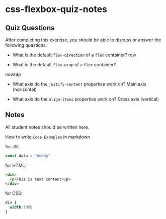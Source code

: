 # css-flexbox-quiz-notes

## Quiz Questions

After completing this exercise, you should be able to discuss or answer the following questions:

- What is the default `flex-direction` of a `flex` container?
row

- What is the default `flex-wrap` of a `flex` container?

nowrap
- What axis do the `justify-content` properties work on?
Main axis (horizontal)

- What axis do the `align-items` properties work on?
Cross axis (vertical)

## Notes

All student notes should be written here.


How to write `Code Examples` in markdown

for JS:
```javascript
const data = "Howdy"
```

for HTML:
```html
<div>
  <p>This is text content</p>
</div>
```

for CSS:
```css
div {
  width:100%
}
```

